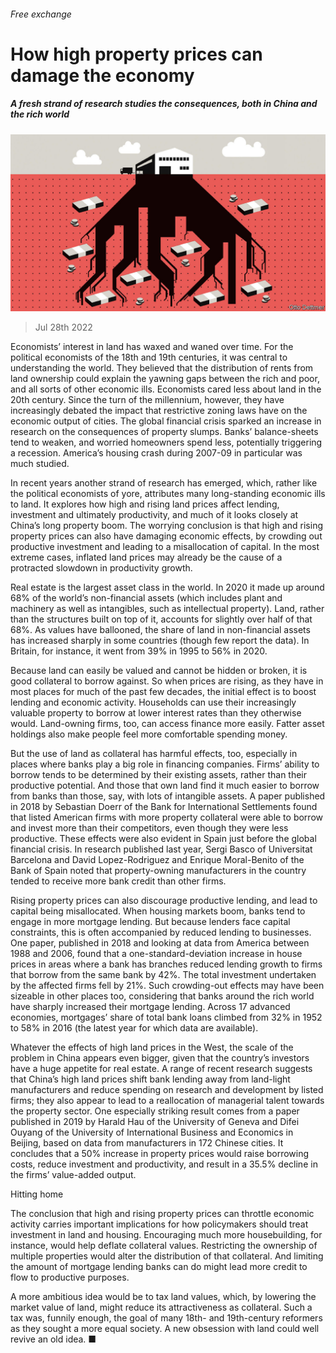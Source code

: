###### Free exchange

# How high property prices can damage the economy 

##### A fresh strand of research studies the consequences, both in China and the rich world 

![image](images/20220730_FND000.jpg) 

> Jul 28th 2022 

Economists’ interest in land has waxed and waned over time. For the political economists of the 18th and 19th centuries, it was central to understanding the world. They believed that the distribution of rents from land ownership could explain the yawning gaps between the rich and poor, and all sorts of other economic ills. Economists cared less about land in the 20th century. Since the turn of the millennium, however, they have increasingly debated the impact that restrictive zoning laws have on the economic output of cities. The global financial crisis sparked an increase in research on the consequences of property slumps. Banks’ balance-sheets tend to weaken, and worried homeowners spend less, potentially triggering a recession. America’s housing crash during 2007-09 in particular was much studied. 

In recent years another strand of research has emerged, which, rather like the political economists of yore, attributes many long-standing economic ills to land. It explores how high and rising land prices affect lending, investment and ultimately productivity, and much of it looks closely at China’s long property boom. The worrying conclusion is that high and rising property prices can also have damaging economic effects, by crowding out productive investment and leading to a misallocation of capital. In the most extreme cases, inflated land prices may already be the cause of a protracted slowdown in productivity growth. 

Real estate is the largest asset class in the world. In 2020 it made up around 68% of the world’s non-financial assets (which includes plant and machinery as well as intangibles, such as intellectual property). Land, rather than the structures built on top of it, accounts for slightly over half of that 68%. As values have ballooned, the share of land in non-financial assets has increased sharply in some countries (though few report the data). In Britain, for instance, it went from 39% in 1995 to 56% in 2020. 

Because land can easily be valued and cannot be hidden or broken, it is good collateral to borrow against. So when prices are rising, as they have in most places for much of the past few decades, the initial effect is to boost lending and economic activity. Households can use their increasingly valuable property to borrow at lower interest rates than they otherwise would. Land-owning firms, too, can access finance more easily. Fatter asset holdings also make people feel more comfortable spending money. 

But the use of land as collateral has harmful effects, too, especially in places where banks play a big role in financing companies. Firms’ ability to borrow tends to be determined by their existing assets, rather than their productive potential. And those that own land find it much easier to borrow from banks than those, say, with lots of intangible assets. A paper published in 2018 by Sebastian Doerr of the Bank for International Settlements found that listed American firms with more property collateral were able to borrow and invest more than their competitors, even though they were less productive. These effects were also evident in Spain just before the global financial crisis. In research published last year, Sergi Basco of Universitat Barcelona and David Lopez-Rodriguez and Enrique Moral-Benito of the Bank of Spain noted that property-owning manufacturers in the country tended to receive more bank credit than other firms. 

Rising property prices can also discourage productive lending, and lead to capital being misallocated. When housing markets boom, banks tend to engage in more mortgage lending. But because lenders face capital constraints, this is often accompanied by reduced lending to businesses. One paper, published in 2018 and looking at data from America between 1988 and 2006, found that a one-standard-deviation increase in house prices in areas where a bank has branches reduced lending growth to firms that borrow from the same bank by 42%. The total investment undertaken by the affected firms fell by 21%. Such crowding-out effects may have been sizeable in other places too, considering that banks around the rich world have sharply increased their mortgage lending. Across 17 advanced economies, mortgages’ share of total bank loans climbed from 32% in 1952 to 58% in 2016 (the latest year for which data are available). 

Whatever the effects of high land prices in the West, the scale of the problem in China appears even bigger, given that the country’s investors have a huge appetite for real estate. A range of recent research suggests that China’s high land prices shift bank lending away from land-light manufacturers and reduce spending on research and development by listed firms; they also appear to lead to a reallocation of managerial talent towards the property sector. One especially striking result comes from a paper published in 2019 by Harald Hau of the University of Geneva and Difei Ouyang of the University of International Business and Economics in Beijing, based on data from manufacturers in 172 Chinese cities. It concludes that a 50% increase in property prices would raise borrowing costs, reduce investment and productivity, and result in a 35.5% decline in the firms’ value-added output. 

Hitting home 

The conclusion that high and rising property prices can throttle economic activity carries important implications for how policymakers should treat investment in land and housing. Encouraging much more housebuilding, for instance, would help deflate collateral values. Restricting the ownership of multiple properties would alter the distribution of that collateral. And limiting the amount of mortgage lending banks can do might lead more credit to flow to productive purposes. 

A more ambitious idea would be to tax land values, which, by lowering the market value of land, might reduce its attractiveness as collateral. Such a tax was, funnily enough, the goal of many 18th- and 19th-century reformers as they sought a more equal society. A new obsession with land could well revive an old idea. ■






